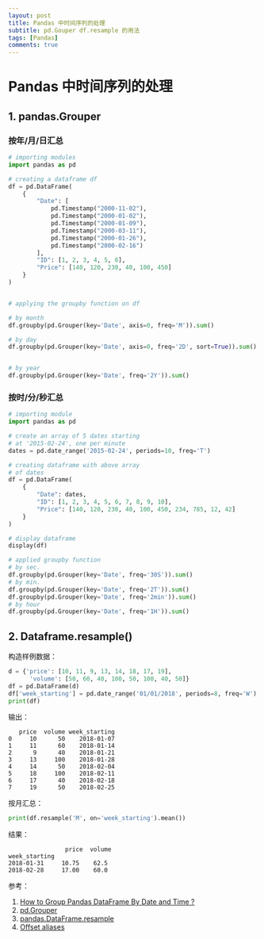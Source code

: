 ```yaml
---
layout: post
title: Pandas 中时间序列的处理 
subtitle: pd.Gouper df.resample 的用法
tags: [Pandas]
comments: true
---
```


# Pandas 中时间序列的处理
## 1. pandas.Grouper

### 按年/月/日汇总

```python
# importing modules
import pandas as pd

# creating a dataframe df
df = pd.DataFrame(
	{
		"Date": [
			pd.Timestamp("2000-11-02"),
			pd.Timestamp("2000-01-02"),
			pd.Timestamp("2000-01-09"),
			pd.Timestamp("2000-03-11"),
			pd.Timestamp("2000-01-26"),
			pd.Timestamp("2000-02-16")
		],
		"ID": [1, 2, 3, 4, 5, 6],
		"Price": [140, 120, 230, 40, 100, 450]
	}
)


# applying the groupby function on df

# by month
df.groupby(pd.Grouper(key='Date', axis=0, freq='M')).sum()

# by day
df.groupby(pd.Grouper(key='Date', axis=0, freq='2D', sort=True)).sum()


# by year
df.groupby(pd.Grouper(key='Date', freq='2Y')).sum()

```

### 按时/分/秒汇总

```python
# importing module
import pandas as pd

# create an array of 5 dates starting
# at '2015-02-24', one per minute
dates = pd.date_range('2015-02-24', periods=10, freq='T')

# creating dataframe with above array
# of dates
df = pd.DataFrame(
	{
		"Date": dates,
		"ID": [1, 2, 3, 4, 5, 6, 7, 8, 9, 10], 
		"Price": [140, 120, 230, 40, 100, 450, 234, 785, 12, 42]
	}
)

# display dataframe
display(df)

# applied groupby function
# by sec.
df.groupby(pd.Grouper(key='Date', freq='30S')).sum()
# by min.
df.groupby(pd.Grouper(key='Date', freq='2T')).sum()
df.groupby(pd.Grouper(key='Date', freq='2min')).sum()
# by hour
df.groupby(pd.Grouper(key='Date', freq='1H')).sum()

```

## 2. Dataframe.resample()

构造样例数据：

```python
d = {'price': [10, 11, 9, 13, 14, 18, 17, 19],
      'volume': [50, 60, 40, 100, 50, 100, 40, 50]}
df = pd.DataFrame(d)
df['week_starting'] = pd.date_range('01/01/2018', periods=8, freq='W')
print(df)
```

输出：

```text
   price  volume week_starting
0     10      50    2018-01-07
1     11      60    2018-01-14
2      9      40    2018-01-21
3     13     100    2018-01-28
4     14      50    2018-02-04
5     18     100    2018-02-11
6     17      40    2018-02-18
7     19      50    2018-02-25
```

按月汇总：

```python
print(df.resample('M', on='week_starting').mean())
```

结果：

```text
				price  volume
week_starting
2018-01-31     10.75    62.5
2018-02-28     17.00    60.0
```

参考：
1. [How to Group Pandas DataFrame By Date and Time ?](https://www.geeksforgeeks.org/how-to-group-pandas-dataframe-by-date-and-time/)
2. [pd.Grouper](https://pandas.pydata.org/pandas-docs/stable/reference/api/pandas.Grouper.html?highlight=pd%20grouper)
3. [pandas.DataFrame.resample](https://pandas.pydata.org/pandas-docs/stable/reference/api/pandas.DataFrame.resample.html?highlight=resample#pandas.DataFrame.resample)
4. [Offset aliases](https://pandas.pydata.org/pandas-docs/stable/user_guide/timeseries.html#offset-aliases)

